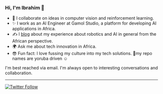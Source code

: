 ### Hi, I'm Ibrahim 👋
 
  * 🤝 I collaborate on ideas in computer vision and reinforcement learning.
  * ✨ I work as an AI Engineer at Gamol Studio, a platform for developing AI applications in Africa.
  * ✍ I [blog](https://ibrahimgbadegesin.blogspot.com/) about my experience about robotics and AI in general from the African perspective.
  * 🌍 Ask me about tech innovation in Africa.
  * 😎 Fun fact: I love fussing my culture into my tech solutions. 🤔my repo names are yoruba driven ☺

I'm best reached via email. I'm always open to interesting conversations and collaboration.

 
---
[![Twitter Follow](https://img.shields.io/twitter/follow/Engrgit?label=Follow&style=social)](https://twitter.com/Engrgit)


